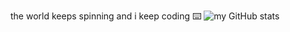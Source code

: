 <!-- #######  YAY, I AM THE SOURCE EDITOR! #########-->
the world keeps spinning and i keep coding ⌨️
![my GitHub stats](https://github-readme-stats.vercel.app/api?username=realhardik18&show_icons=true&theme=dark)
